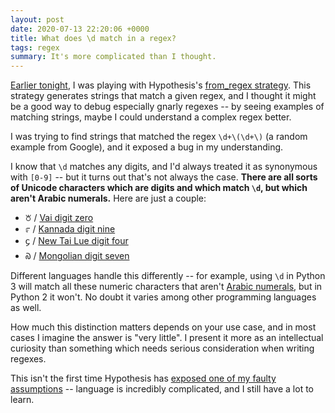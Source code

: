 ```yaml
---
layout: post
date: 2020-07-13 22:20:06 +0000
title: What does \d match in a regex?
tags: regex
summary: It's more complicated than I thought.
---
```


[Earlier tonight](https://twitter.com/alexwlchan/status/1282771306824511488), I was playing with Hypothesis's [from_regex strategy](https://hypothesis.readthedocs.io/en/latest/data.html#hypothesis.strategies.from_regex).
This strategy generates strings that match a given regex, and I thought it might be a good way to debug especially gnarly regexes -- by seeing examples of matching strings, maybe I could understand a complex regex better.

I was trying to find strings that matched the regex `\d+\(\d+\)` (a random example from Google), and it exposed a bug in my understanding.

I know that `\d` matches any digits, and I'd always treated it as synonymous with `[0-9]` -- but it turns out that's not always the case.
**There are all sorts of Unicode characters which are digits and which match `\d`, but which aren't Arabic numerals.**
Here are just a couple:

- ꘠ / [Vai digit zero](https://www.fileformat.info/info/unicode/char/a620/index.htm)
- ೯ / [Kannada digit nine](https://www.fileformat.info/info/unicode/char/0cef/index.htm)
- ᧔ / [New Tai Lue digit four](https://www.fileformat.info/info/unicode/char/19d4/index.htm)
- ᠗ / [Mongolian digit seven](https://www.fileformat.info/info/unicode/char/1817/index.htm)

Different languages handle this differently -- for example, using `\d` in Python 3 will match all these numeric characters that aren't [Arabic numerals](https://en.wikipedia.org/wiki/Arabic_numerals), but in Python 2 it won't.
No doubt it varies among other programming languages as well.

How much this distinction matters depends on your use case, and in most cases I imagine the answer is "very little".
I present it more as an intellectual curiosity than something which needs serious consideration when writing regexes.

This isn't the first time Hypothesis has [exposed one of my faulty assumptions](/2016/12/strings-are-terrible/) -- language is incredibly complicated, and I still have a lot to learn.
